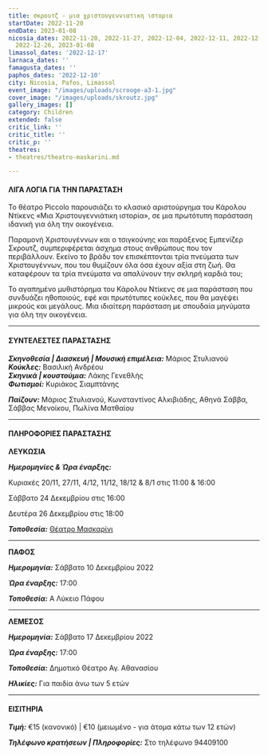 ```yaml
---
title: σκρουτζ - μια χριστουγεννιατικη ιστορια
startDate: 2022-11-20
endDate: 2023-01-08
nicosia_dates: 2022-11-20, 2022-11-27, 2022-12-04, 2022-12-11, 2022-12-18, 2022-12-24,
  2022-12-26, 2023-01-08
limassol_dates: '2022-12-17'
larnaca_dates: ''
famagusta_dates: ''
paphos_dates: '2022-12-10'
city: Nicosia, Pafos, Limassol
event_image: "/images/uploads/scrooge-a3-1.jpg"
cover_image: "/images/uploads/skroutz.jpg"
gallery_images: []
category: Children
extended: false
critic_link: ''
critic_title: ''
critic_p: ''
theatres:
- theatres/theatro-maskarini.md

---
```

#### ΛΙΓΑ ΛΟΓΙΑ ΓΙΑ ΤΗΝ ΠΑΡΑΣΤΑΣΗ

Το θέατρο Piccolo παρουσιάζει το κλασικό αριστούργημα του Κάρολου Ντίκενς «Μια Χριστουγεννιάτικη ιστορία», σε μια πρωτότυπη παράσταση ιδανική για όλη την οικογένεια.

Παραμονή Χριστουγέννων και ο τσιγκούνης και παράξενος Εμπενίζερ Σκρουτζ, συμπεριφέρεται άσχημα στους ανθρώπους που τον περιβάλλουν. Εκείνο το βράδυ τον επισκέπτονται τρία πνεύματα των Χριστουγέννων, που του θυμίζουν όλα όσα έχουν αξία στη ζωή. Θα καταφέρουν τα τρία πνεύματα να απαλύνουν την σκληρή καρδιά του;

Το αγαπημένο μυθιστόρημα του Κάρολου Ντίκενς σε μια παράσταση που συνδυάζει ηθοποιούς, εφέ και πρωτότυπες κούκλες, που θα μαγέψει μικρούς και μεγάλους. Μια ιδιαίτερη παράσταση με σπουδαία μηνύματα για όλη την οικογένεια.

***

#### ΣΥΝΤΕΛΕΣΤΕΣ ΠΑΡΑΣΤΑΣΗΣ

**_Σκηνοθεσία | Διασκευή | Μουσική επιμέλεια:_** Μάριος Στυλιανού  
**_Κούκλες:_** Βασιλική Ανδρέου  
**_Σκηνικά | κουστούμια:_** Λάκης Γενεθλής  
**_Φωτισμοί:_** Κυριάκος Σιαμπτάνης

**_Παίζουν:_** Μάριος Στυλιανού, Κωνσταντίνος Αλκιβιάδης, Αθηνά Σάββα, Σάββας Μενοίκου, Πωλίνα Ματθαίου

***

#### ΠΛΗΡΟΦΟΡΙΕΣ ΠΑΡΑΣΤΑΣΗΣ

**ΛΕΥΚΩΣΙΑ**

**_Ημερομηνίες & Ώρα έναρξης:_**

Κυριακές 20/11, 27/11, 4/12, 11/12, 18/12 & 8/1 στις 11:00 & 16:00

Σάββατο 24 Δεκεμβρίου στις 16:00

Δευτέρα 26 Δεκεμβρίου στις 18:00

**_Τοποθεσία:_** [Θέατρο Μασκαρίνι](?#map)

***

**ΠΑΦΟΣ**

**_Ημερομηνία:_** Σάββατο 10 Δεκεμβρίου 2022

**_Ώρα έναρξης:_** 17:00

**_Τοποθεσία:_** Α Λύκειο Πάφου

***

**ΛΕΜΕΣΟΣ**

**_Ημερομηνία:_** Σάββατο 17 Δεκεμβρίου 2022

**_Ώρα έναρξης:_** 17:00

**_Τοποθεσία:_** Δημοτικό Θέατρο Αγ. Αθανασίου

**_Ηλικίες:_** Για παιδία άνω των 5 ετών

***

#### ΕΙΣΙΤΗΡΙΑ

**_Τιμή:_** €15 (κανονικό) | €10 (μειωμένο - για άτομα κάτω των 12 ετών)

**_Τηλέφωνο κρατήσεων | Πληροφορίες:_** Στο τηλέφωνο 94409100